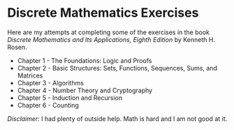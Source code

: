 # Discrete Mathematics Exercises

Here are my attempts at completing some of the exercises in the book <em>Discrete Mathematics and Its Applications, Eighth Edition</em> by Kenneth H. Rosen.

* Chapter 1 - The Foundations: Logic and Proofs
* Chapter 2 - Basic Structures: Sets, Functions, Sequences, Sums, and Matrices
* Chapter 3 - Algorithms
* Chapter 4 - Number Theory and Cryptography
* Chapter 5 - Induction and Recursion
* Chapter 6 - Counting

<em>Disclaimer:</em> I had plenty of outside help. Math is hard and I am not good at it.
